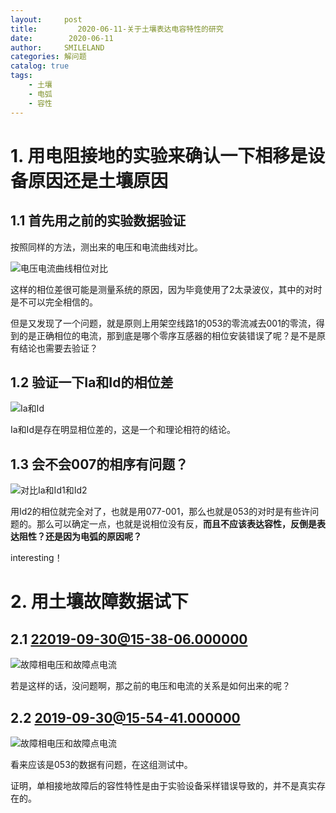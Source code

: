 ```yaml
---
layout:     post
title:         2020-06-11-关于土壤表达电容特性的研究
date:        2020-06-11
author:     SMILELAND
categories: 解问题
catalog: true
tags:
    - 土壤
    - 电弧
    - 容性
---
```


# 1. 用电阻接地的实验来确认一下相移是设备原因还是土壤原因

## 1.1 首先用之前的实验数据验证

按照同样的方法，测出来的电压和电流曲线对比。

![电压电流曲线相位对比](https://i.loli.net/2020/06/12/dyB7mDMRPnWolj5.png)

这样的相位差很可能是测量系统的原因，因为毕竟使用了2太录波仪，其中的对时是不可以完全相信的。

但是又发现了一个问题，就是原则上用架空线路1的053的零流减去001的零流，得到的是正确相位的电流，那到底是哪个零序互感器的相位安装错误了呢？是不是原有结论也需要去验证？

## 1.2 验证一下Ia和Id的相位差

![Ia和Id](https://i.loli.net/2020/06/12/cusrPYwDXMq5R2A.png)

Ia和Id是存在明显相位差的，这是一个和理论相符的结论。

## 1.3 会不会007的相序有问题？

![对比Ia和Id1和Id2](https://i.loli.net/2020/06/12/lomFasIMDhyWbB5.png)

用Id2的相位就完全对了，也就是用077-001，那么也就是053的对时是有些许问题的。那么可以确定一点，也就是说相位没有反，**而且不应该表达容性，反倒是表达阻性？还是因为电弧的原因呢？**

interesting！

# 2. 用土壤故障数据试下

## 2.1 22019-09-30@15-38-06.000000

![故障相电压和故障点电流](https://i.loli.net/2020/06/12/O7Pc9lDJx4yAzh8.png)

若是这样的话，没问题啊，那之前的电压和电流的关系是如何出来的呢？

## 2.2 2019-09-30@15-54-41.000000

![故障相电压和故障点电流](https://i.loli.net/2020/06/12/iTUbltC6GVrRkyH.png)

看来应该是053的数据有问题，在这组测试中。

证明，单相接地故障后的容性特性是由于实验设备采样错误导致的，并不是真实存在的。